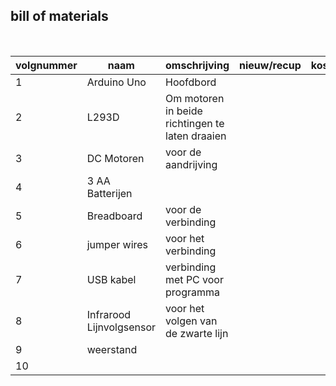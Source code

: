## bill of materials
<br />

|volgnummer|naam|omschrijving|nieuw/recup|kostprijs/stuk|aantal|subtotaal|
|----------|----|------------|-----------|---------|------|---------|
|         1|  Arduino Uno  |Hoofdbord             |            |              | 1     |         |
|2|      L293D|  Om motoren in beide richtingen te laten draaien
|3|DC Motoren| voor de aandrijving
|4|3 AA Batterijen|
|5|Breadboard|voor de verbinding|
|6| jumper wires|voor het verbinding
|7|USB kabel| verbinding met PC voor programma|
|8|Infrarood Lijnvolgsensor|voor het volgen van de zwarte lijn
|9| weerstand
|10|
